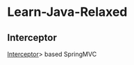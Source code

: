# Learn-Java-Relaxed
## Interceptor 
[Interceptor](https://github.com/aotusoft/Learn-Java-Relaxed/tree/main/Interceptor "Title")> based SpringMVC
